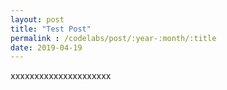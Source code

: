 ```yaml
---
layout: post
title: "Test Post"
permalink : /codelabs/post/:year-:month/:title
date: 2019-04-19
---
```

xxxxxxxxxxxxxxxxxxxxx
